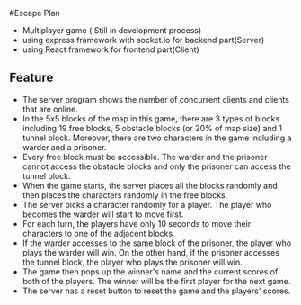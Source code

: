 #Escape Plan 

 - Multiplayer game ( Still in development process) 
 - using express framework with socket.io for backend part(Server)
 - using React framework for frontend part(Client)
 
 
 ## Feature 

 - The server program shows the number of concurrent clients and clients that are
online.
 -  In the 5x5 blocks of the map in this game, there are 3 types of blocks including 19 free
blocks, 5 obstacle blocks (or 20% of map size) and 1 tunnel block. Moreover, there are
two characters in the game including a warder and a prisoner.
 -  Every free block must be accessible. The warder and the prisoner cannot access the
obstacle blocks and only the prisoner can access the tunnel block.
 -  When the game starts, the server places all the blocks randomly and then places the
characters randomly in the free blocks. 
 -  The server picks a character randomly for a player. The player who becomes the
warder will start to move first.
 -  For each turn, the players have only 10 seconds to move their characters to one of
the adjacent blocks
 -  If the warder accesses to the same block of the prisoner, the player who plays the
warder will win. On the other hand, if the prisoner accesses the tunnel block, the
player who plays the prisoner will win.
 -  The game then pops up the winner's name and the current scores of both of the
players. The winner will be the first player for the next game.
 -  The server has a reset button to reset the game and the players' scores. 


